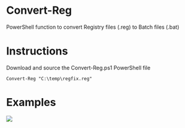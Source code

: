# Convert-Reg
PowerShell function to convert Registry files (.reg) to Batch files (.bat)

# Instructions
Download and source the Convert-Reg.ps1 PowerShell file

    Convert-Reg "C:\temp\regfix.reg"

# Examples
<img src=http://i.imgur.com/lTMcyMj.png>
